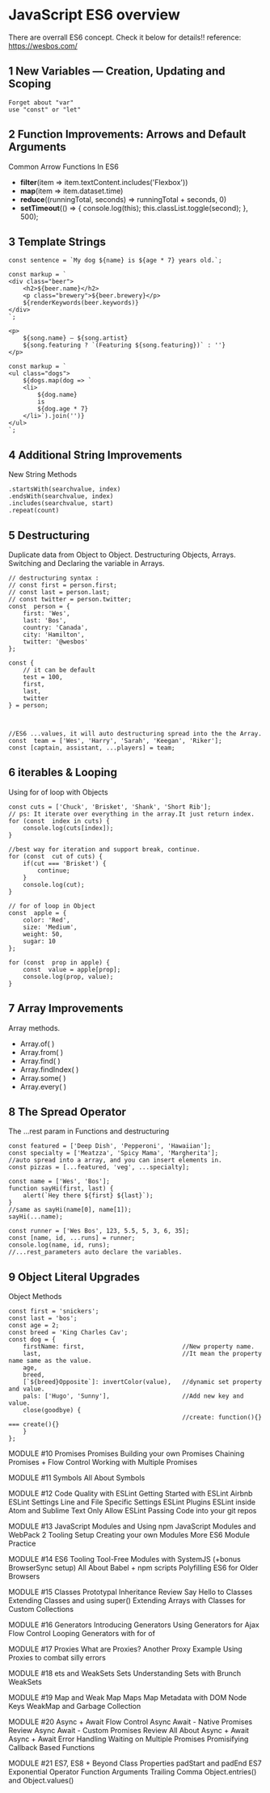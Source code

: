 # JavaScript ES6 overview
There are overrall ES6 concept. Check it below for details!!
reference: https://wesbos.com/

## 1 New Variables — Creation, Updating and Scoping
	Forget about "var"
	use "const" or "let"
	
## 2 Function Improvements: Arrows and Default Arguments
Common Arrow Functions In ES6
 - **filter**(item  => item.textContent.includes('Flexbox'))
 - **map**(item  => item.dataset.time)
 - **reduce**((runningTotal, seconds) =>  runningTotal + seconds, 0)
 - **setTimeout**(() => {
        console.log(this);
        this.classList.toggle(second);
     }, 500);

## 3 Template Strings
```
const sentence = `My dog ${name} is ${age * 7} years old.`;

const markup = `
<div class="beer">
    <h2>${beer.name}</h2>
	<p class="brewery">${beer.brewery}</p>
	${renderKeywords(beer.keywords)}
</div>
`;

<p>
	${song.name} — ${song.artist}
	${song.featuring ? `(Featuring ${song.featuring})` : ''}
</p>

const markup = `
<ul class="dogs">
	${dogs.map(dog => `
	<li>
		${dog.name}
		is
		${dog.age * 7}
	</li>`).join('')}
</ul>
`;
```
	
## 4 Additional String Improvements
New String Methods
```
.startsWith(searchvalue, index)
.endsWith(searchvalue, index)
.includes(searchvalue, start)
.repeat(count)
```

## 5 Destructuring
Duplicate data from Object to Object.
Destructuring Objects,  Arrays. Switching and Declaring the variable in Arrays.
	
	// destructuring syntax :
	// const first = person.first;
	// const last = person.last;
	// const twitter = person.twitter;
	const  person = {
		first: 'Wes',
		last: 'Bos',
		country: 'Canada',
		city: 'Hamilton',
		twitter: '@wesbos'
	};
	
	const {
		// it can be default
		test = 100,
		first,
		last,
		twitter
	} = person;
	


	//ES6 ...values, it will auto destructuring spread into the the Array.
	const  team = ['Wes', 'Harry', 'Sarah', 'Keegan', 'Riker'];
	const [captain, assistant, ...players] = team;

## 6 iterables & Looping
Using for of loop with Objects
```
const cuts = ['Chuck', 'Brisket', 'Shank', 'Short Rib'];
// ps: It iterate over everything in the array.It just return index.
for (const  index in cuts) {
	console.log(cuts[index]);
}

//best way for iteration and support break, continue.
for (const  cut of cuts) {
	if(cut === 'Brisket') {
		continue;
	}
	console.log(cut);
}

// for of loop in Object
const  apple = {
	color: 'Red',
	size: 'Medium',
	weight: 50,
	sugar: 10
};

for (const  prop in apple) {
	const  value = apple[prop];
	console.log(prop, value);
}
```

## 7 Array Improvements
Array methods.
 - Array.of( )
 - Array.from( )
 - Array.find( )
 - Array.findIndex( )
 - Array.some( )
 - Array.every( )


## 8 The Spread Operator 
The ...rest param in Functions and destructuring
	
	const featured = ['Deep Dish', 'Pepperoni', 'Hawaiian'];
	const specialty = ['Meatzza', 'Spicy Mama', 'Margherita'];
	//auto spread into a array, and you can insert elements in.
	const pizzas = [...featured, 'veg', ...specialty];
	
	const name = ['Wes', 'Bos'];
	function sayHi(first, last) {
		alert(`Hey there ${first} ${last}`);
	}
	//same as sayHi(name[0], name[1]);
	sayHi(...name);
	
	const runner = ['Wes Bos', 123, 5.5, 5, 3, 6, 35];
	const [name, id, ...runs] = runner;
	console.log(name, id, runs);
	//...rest_parameters auto declare the variables.


## 9 Object Literal Upgrades
Object Methods
	
	const first = 'snickers';
	const last = 'bos';
	const age = 2;
	const breed = 'King Charles Cav';
	const dog = {
		firstName: first,							//New property name.
		last,										//It mean the property name same as the value.
		age,
		breed,
		[`${breed}Opposite`]: invertColor(value),	//dynamic set property and value.
		pals: ['Hugo', 'Sunny'],					//Add new key and value.
		close(goodbye) {
													//create: function(){} === create(){}
		}
	};
	
MODULE #10 Promises
	Promises
	Building your own Promises
	Chaining Promises + Flow Control
	Working with Multiple Promises

MODULE #11 Symbols
	All About Symbols

MODULE #12 Code Quality with ESLint
	Getting Started with ESLint
	Airbnb ESLint Settings
	Line and File Specific Settings
	ESLint Plugins
	ESLint inside Atom and Sublime Text
	Only Allow ESLint Passing Code into your git repos
	
MODULE #13 JavaScript Modules and Using npm
	JavaScript Modules and WebPack 2 Tooling Setup
	Creating your own Modules
	More ES6 Module Practice

MODULE #14 ES6 Tooling
	Tool-Free Modules with SystemJS (+bonus BrowserSync setup)
	All About Babel + npm scripts
	Polyfilling ES6 for Older Browsers

MODULE #15 Classes
	Prototypal Inheritance Review
	Say Hello to Classes
	Extending Classes and using super()
	Extending Arrays with Classes for Custom Collections

MODULE #16 Generators
	Introducing Generators
	Using Generators for Ajax Flow Control
	Looping Generators with for of

MODULE #17 Proxies
	What are Proxies?
	Another Proxy Example
	Using Proxies to combat silly errors

MODULE #18 ets and WeakSets
	Sets
	Understanding Sets with Brunch
	WeakSets

MODULE #19 Map and Weak Map
	Maps
	Map Metadata with DOM Node Keys
	WeakMap and Garbage Collection

MODULE #20 Async + Await Flow Control
	Async Await - Native Promises Review
	Async Await - Custom Promises Review
	All About Async + Await
	Async + Await Error Handling
	Waiting on Multiple Promises
	Promisifying Callback Based Functions

MODULE #21 ES7, ES8 + Beyond
	Class Properties
	padStart and padEnd
	ES7 Exponential Operator
	Function Arguments Trailing Comma
	Object.entries() and Object.values()
